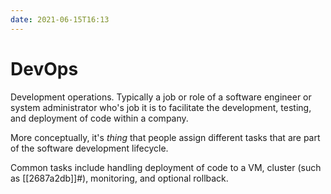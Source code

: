 ```yaml
---
date: 2021-06-15T16:13
---
```


# DevOps

Development operations. Typically a job or role of a software engineer or system
administrator who's job it is to facilitate the development, testing, and
deployment of code within a company.

More conceptually, it's *thing* that people assign different tasks that are part
of the software development lifecycle.

Common tasks include handling deployment of code to a VM, cluster (such as
[[2687a2db]]#), monitoring, and optional rollback.
